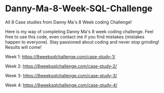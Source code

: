 # Danny-Ma-8-Week-SQL-Challenge
All 8 Case studies from Danny Ma's 8 Week coding Challenge!

Here is my way of completing Danny Ma's 8 week coding challenge. Feel free to use this code, even contact me if you find mistakes (mistakes happen to everyone). 
Stay passioned about coding and never stop grinding! Results will come!

Week 1: https://8weeksqlchallenge.com/case-study-1/

Week 2: https://8weeksqlchallenge.com/case-study-2/

Week 3: https://8weeksqlchallenge.com/case-study-3/

Week 4: https://8weeksqlchallenge.com/case-study-4/
